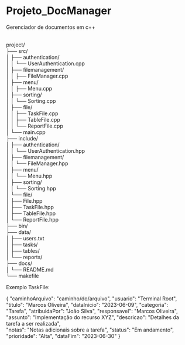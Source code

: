 # Projeto_DocManager
Gerenciador de documentos em c++

<br>
project/ <br>
├── src/ <br>
│   ├── authentication/ <br>
│   │   └── UserAuthentication.cpp <br>
│   ├── filemanagement/ <br>
│   │   ├── FileManager.cpp <br>
│   ├── menu/ <br>
│   │   ├── Menu.cpp <br>
│   ├── sorting/ <br>
│   │   └── Sorting.cpp <br>
│   ├── file/ <br>
│   │   ├── TaskFile.cpp <br>
│   │   ├── TableFile.cpp <br>
│   │   └── ReportFile.cpp <br>
│   └── main.cpp <br>
├── include/ <br>
│   ├── authentication/ <br>
│   │   └── UserAuthentication.hpp <br>
│   ├── filemanagement/ <br>
│   │   └── FileManager.hpp <br>
│   ├── menu/ <br>
│   │   └── Menu.hpp <br>
│   ├── sorting/ <br>
│   │   └── Sorting.hpp <br>
│   └── file/ <br>
│       ├── File.hpp <br>
│       ├── TaskFile.hpp <br>
│       ├── TableFile.hpp <br>
│       └── ReportFile.hpp <br>
├── bin/ <br>
├── data/ <br>
│   ├── users.txt <br>
│   ├── tasks/ <br>
│   ├── tables/ <br>
│   └── reports/ <br>
├── docs/ <br>
│   └── README.md <br>
└── makefile


Exemplo TaskFile:

{
  "caminhoArquivo": "caminho/do/arquivo",
  "usuario": "Terminal Root",
  "titulo": "Marcos Oliveira",
  "dataInicio": "2023-06-09",
  "categoria": "Tarefa",
  "atribuidaPor": "João Silva",
  "responsavel": "Marcos Oliveira",
  "assunto": "Implementação do recurso XYZ",
  "descricao": "Detalhes da tarefa a ser realizada",\
  "notas": "Notas adicionais sobre a tarefa",
  "status": "Em andamento",
  "prioridade": "Alta",
  "dataFim": "2023-06-30"
}
